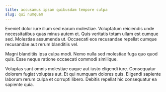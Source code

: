 ```yaml
---
title: accusamus ipsam quibusdam tempore culpa
slug: qui numquam
---
```


Eveniet dolor iure illum sed earum molestiae. Voluptatum reiciendis unde necessitatibus quas minus autem et. Quis veritatis totam ullam est cumque sed. Molestiae assumenda ut. Occaecati eos recusandae repellat cumque recusandae aut rerum blanditiis vel.

Magni blanditiis ipsa culpa modi. Nemo nulla sed molestiae fuga quo quod quis. Esse neque ratione occaecati commodi similique.

Voluptas sunt omnis molestiae eaque aut iusto eligendi iure. Consequatur dolorem fugiat voluptas aut. Et qui numquam dolores quis. Eligendi sapiente laborum rerum culpa et corrupti libero. Debitis repellat hic consequatur ea sapiente quia.
